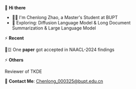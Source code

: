 👋 **Hi there**
- :man_technologist: I'm Chenlong Zhao, a Master's Student at BUPT
- :telescope: Exploring: Diffusion Language Model & Long Document Summarization & Large Language Model


⚡ **Recent**

💬☲ One 𝐩𝐚𝐩𝐞𝐫 got accepted in NAACL-2024 findings

⚡ **Others**

Reviewer of TKDE

📧 **Contact Me**: Chenlong_000325@bupt.edu.cn
